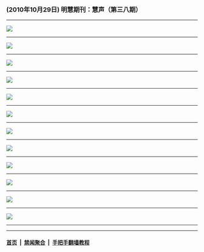 ### (2010年10月29日) 明慧期刊：慧声（第三八期） 

---

<img src="http://qikan.minghui.org/mhqkpage/qikanimage/2010/10/29/huisheng-b-38-pdf-online1.png"/><hr/>
<img src="http://qikan.minghui.org/mhqkpage/qikanimage/2010/10/29/huisheng-b-38-pdf-online2.png"/><hr/>
<img src="http://qikan.minghui.org/mhqkpage/qikanimage/2010/10/29/huisheng-b-38-pdf-online3.png"/><hr/>
<img src="http://qikan.minghui.org/mhqkpage/qikanimage/2010/10/29/huisheng-b-38-pdf-online4.png"/><hr/>
<img src="http://qikan.minghui.org/mhqkpage/qikanimage/2010/10/29/huisheng-b-38-pdf-online5.png"/><hr/>
<img src="http://qikan.minghui.org/mhqkpage/qikanimage/2010/10/29/huisheng-b-38-pdf-online6.png"/><hr/>
<img src="http://qikan.minghui.org/mhqkpage/qikanimage/2010/10/29/huisheng-b-38-pdf-online7.png"/><hr/>
<img src="http://qikan.minghui.org/mhqkpage/qikanimage/2010/10/29/huisheng-b-38-pdf-online8.png"/><hr/>
<img src="http://qikan.minghui.org/mhqkpage/qikanimage/2010/10/29/huisheng-b-38-pdf-online9.png"/><hr/>
<img src="http://qikan.minghui.org/mhqkpage/qikanimage/2010/10/29/huisheng-b-38-pdf-online10.png"/><hr/>
<img src="http://qikan.minghui.org/mhqkpage/qikanimage/2010/10/29/huisheng-b-38-pdf-online11.png"/><hr/>
<img src="http://qikan.minghui.org/mhqkpage/qikanimage/2010/10/29/huisheng-b-38-pdf-online12.png"/><hr/>


---

#### [首页](../../../..) &nbsp;|&nbsp; [禁闻聚合](https://github.com/gfw-breaker/banned-news) &nbsp;|&nbsp; [手把手翻墙教程](https://github.com/gfw-breaker/guides) 